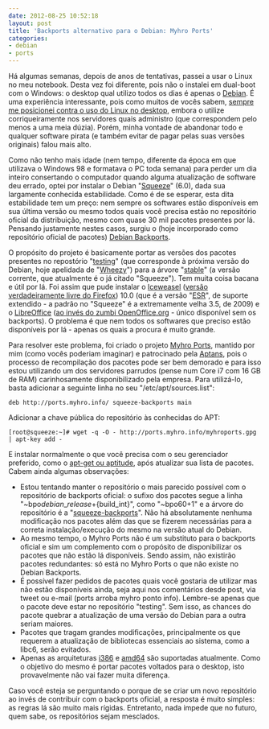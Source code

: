 ```yaml
---
date: 2012-08-25 10:52:18
layout: post
title: 'Backports alternativo para o Debian: Myhro Ports'
categories:
- debian
- ports
---
```


Há algumas semanas, depois de anos de tentativas, passei a usar o Linux no meu notebook. Desta vez foi diferente, pois não o instalei em dual-boot com o Windows: o desktop qual utilizo todos os dias é apenas o [Debian](http://www.debian.org/). É uma experiência interessante, pois como muitos de vocês sabem, [sempre me posicionei contra o uso do Linux no desktop](http://blog.myhro.info/2011/04/a-verdade-sobre-o-software-livre/), embora o utilize corriqueiramente nos servidores quais administro (que correspondem pelo menos a uma meia dúzia). Porém, minha vontade de abandonar todo e qualquer software pirata (e também evitar de pagar pelas suas versões originais) falou mais alto.

Como não tenho mais idade (nem tempo, diferente da época em que utilizava o Windows 98 e formatava o PC toda semana) para perder um dia inteiro consertando o computador quando alguma atualização de software deu errado, optei por instalar o Debian "[Squeeze](http://wiki.debian.org/DebianSqueeze)" (6.0), dada sua largamente conhecida estabilidade. Como é de se esperar, esta dita estabilidade tem um preço: nem sempre os softwares estão disponíveis em sua última versão ou mesmo todos quais você precisa estão no repositório oficial da distribuição, mesmo com quase 30 mil pacotes presentes por lá. Pensando justamente nestes casos, surgiu o (hoje incorporado como repositório oficial de pacotes) [Debian Backports](http://backports-master.debian.org/).

O propósito do projeto é basicamente portar as versões dos pacotes presentes no repostório "[testing](http://www.debian.org/releases/testing/)" (que corresponde à próxima versão do Debian, hoje apelidada de "[Wheezy](http://wiki.debian.org/DebianWheezy)") para a árvore "[stable](http://www.debian.org/releases/stable/)" (a versão corrente, que atualmente é o já citado "Squeeze"). Tem muita coisa bacana e útil por lá. Foi assim que pude instalar o [Iceweasel](http://www.geticeweasel.org/) ([versão verdadeiramente livre do Firefox](https://en.wikipedia.org/wiki/Mozilla_Corporation_software_rebranded_by_the_Debian_project)) 10.0 (que é a versão "[ESR](http://www.mozilla.org/en-US/firefox/organizations/)", de suporte extendido - a padrão no "Squeeze" é a extremamente velha 3.5, de 2009) e o [LibreOffice](http://www.libreoffice.org/) ([ao invés do zumbi OpenOffice.org](http://br-linux.org/2010/libreoffice-o-fork-comunitario-do-openoffice-pela-document-foundation/) - único disponível sem os backports). O problema é que nem todos os softwares que preciso estão disponíveis por lá - apenas os quais a procura é muito grande.

Para resolver este problema, foi criado o projeto [Myhro Ports](http://blog.myhro.info/ports/), mantido por mim (como vocês poderiam imaginar) e patrocinado pela [Aptans](http://aptans.com/), pois o processo de recompilação dos pacotes pode ser bem demorado e para isso estou utilizando um dos servidores parrudos (pense num Core i7 com 16 GB de RAM) carinhosamente disponibilizado pela empresa. Para utilizá-lo, basta adicionar a seguinte linha no seu "/etc/apt/sources.list":

    deb http://ports.myhro.info/ squeeze-backports main

Adicionar a chave pública do repositório às conhecidas do APT:

    [root@squeeze:~]# wget -q -O - http://ports.myhro.info/myhroports.gpg | apt-key add -

E instalar normalmente o que você precisa com o seu gerenciador preferido, como o [apt-get ou aptitude](http://raphaelhertzog.com/2011/06/20/apt-get-aptitude-%E2%80%A6-pick-the-right-debian-package-manager-for-you/), após atualizar sua lista de pacotes. Cabem ainda algumas observações:

* Estou tentando manter o repositório o mais parecido possível com o repositório de backports oficial: o sufixo dos pacotes segue a linha "~bpo${debian\_release}+${build\_int}", como "~bpo60+1" e a árvore do repositório é a "[squeeze-backports](http://backports-master.debian.org/Contribute/#index5h3)". Não há absolutamente nenhuma modificação nos pacotes além das que se fizerem necessárias para a correta instalação/execução do mesmo na versão atual do Debian.  
* Ao mesmo tempo, o Myhro Ports não é um substituto para o backports oficial e sim um complemento com o propósito de disponibilizar os pacotes que não estão lá disponíveis. Sendo assim, não existirão pacotes redundantes: só está no Myhro Ports o que não existe no Debian Backports.  
* É possível fazer pedidos de pacotes quais você gostaria de utilizar mas não estão disponíveis ainda, seja aqui nos comentários desde post, via tweet ou e-mail (ports arroba myhro ponto info). Lembre-se apenas que o pacote deve estar no repositório "testing". Sem isso, as chances do pacote quebrar a atualização de uma versão do Debian para a outra seriam maiores.  
* Pacotes que tragam grandes modificações, principalmente os que requerem a atualização de bibliotecas essenciais ao sistema, como a libc6, serão evitados.  
* Apenas as arquiteturas [i386](http://www.debian.org/ports/i386/) e [amd64](http://www.debian.org/ports/amd64/) são suportadas atualmente. Como o objetivo do mesmo é portar pacotes voltados para o desktop, isto provavelmente não vai fazer muita diferença.  

Caso você esteja se perguntando o porque de se criar um novo repositório ao invés de contribuir com o backports oficial, a resposta é muito simples: as regras lá são muito mais rígidas. Entretanto, nada impede que no futuro, quem sabe, os repositórios sejam mesclados.
